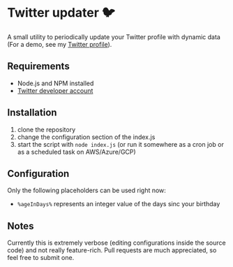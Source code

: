 # Twitter updater 🐦
A small utility to periodically update your Twitter profile with dynamic data (For a demo, see my [Twitter profile](https://twitter.com/ivansieder)).

## Requirements
- Node.js and NPM installed
- [Twitter developer account](https://developer.twitter.com/)

## Installation
1. clone the repository
2. change the configuration section of the index.js
3. start the script with `node index.js` (or run it somewhere as a cron job or as a scheduled task on AWS/Azure/GCP)

## Configuration
Only the following placeholders can be used right now:
- `%ageInDays%` represents an integer value of the days sinc your birthday

## Notes
Currently this is extremely verbose (editing configurations inside the source code) and not really feature-rich. Pull requests are much appreciated, so feel free to submit one.
